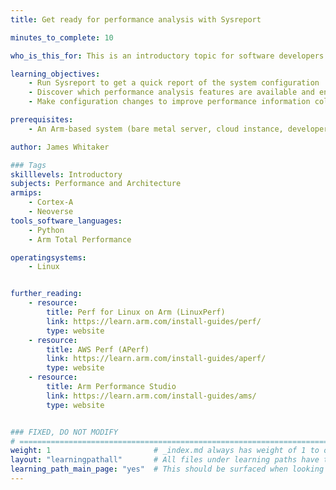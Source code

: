 ```yaml
---
title: Get ready for performance analysis with Sysreport

minutes_to_complete: 10

who_is_this_for: This is an introductory topic for software developers who want to use the system capability reporting tool, Sysreport, to understand and configure the performance features of their Arm Linux system.

learning_objectives: 
    - Run Sysreport to get a quick report of the system configuration
    - Discover which performance analysis features are available and enabled 
    - Make configuration changes to improve performance information collection

prerequisites:
    - An Arm-based system (bare metal server, cloud instance, developer board) running Linux 

author: James Whitaker

### Tags
skilllevels: Introductory
subjects: Performance and Architecture
armips:
    - Cortex-A 
    - Neoverse
tools_software_languages:
    - Python
    - Arm Total Performance

operatingsystems:
    - Linux


further_reading:
    - resource:
        title: Perf for Linux on Arm (LinuxPerf)
        link: https://learn.arm.com/install-guides/perf/
        type: website
    - resource:
        title: AWS Perf (APerf) 
        link: https://learn.arm.com/install-guides/aperf/
        type: website
    - resource:
        title: Arm Performance Studio
        link: https://learn.arm.com/install-guides/ams/
        type: website


### FIXED, DO NOT MODIFY
# ================================================================================
weight: 1                       # _index.md always has weight of 1 to order correctly
layout: "learningpathall"       # All files under learning paths have this same wrapper
learning_path_main_page: "yes"  # This should be surfaced when looking for related content. Only set for _index.md of learning path content.
---
```

